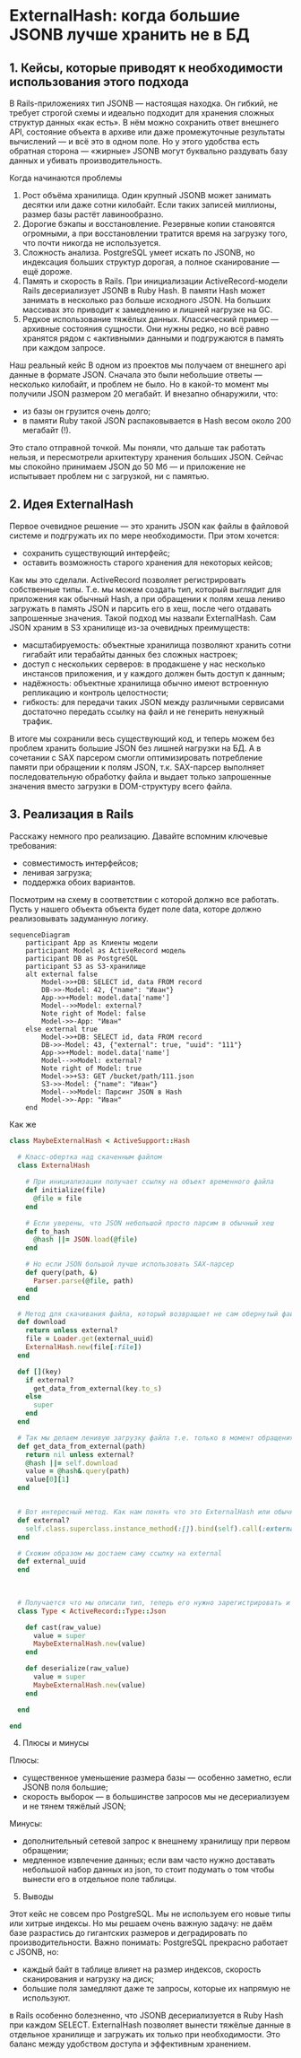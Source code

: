 # ExternalHash: когда большие JSONB лучше хранить не в БД

## 1. Кейсы, которые приводят к необходимости использования этого подхода

В Rails-приложениях тип JSONB — настоящая находка. Он гибкий, не требует строгой схемы и идеально подходит для хранения сложных структур данных «как есть». В нём можно сохранить ответ внешнего API, состояние объекта в архиве или даже промежуточные результаты вычислений — и всё это в одном поле.
Но у этого удобства есть обратная сторона — «жирные» JSONB могут буквально раздувать базу данных и убивать производительность.

Когда начинаются проблемы
1. Рост объёма хранилища.
Один крупный JSONB может занимать десятки или даже сотни килобайт. Если таких записей миллионы, размер базы растёт лавинообразно.
2. Дорогие бэкапы и восстановление.
Резервные копии становятся огромными, а при восстановлении тратится время на загрузку того, что почти никогда не используется.
3. Сложность анализа.
PostgreSQL умеет искать по JSONB, но индексация больших структур дорогая, а полное сканирование — ещё дороже.
4. Память и скорость в Rails.
При инициализации ActiveRecord-модели Rails десериализует JSONB в Ruby Hash.
В памяти Hash может занимать в несколько раз больше исходного JSON. На больших массивах это приводит к замедлению и лишней нагрузке на GC.
5. Редкое использование тяжёлых данных.
Классический пример — архивные состояния сущности. Они нужны редко, но всё равно хранятся рядом с «активными» данными и подгружаются в память при каждом запросе.

Наш реальный кейс
В одном из проектов мы получаем от внешнего api данные в формате JSON. Сначала это были небольшие ответы — несколько килобайт, и проблем не было. Но в какой-то момент мы получили JSON размером 20 мегабайт. И внезапно обнаружили, что:
- из базы он грузится очень долго;
- в памяти Ruby такой JSON распаковывается в Hash весом около 200 мегабайт (!).

Это стало отправной точкой. Мы поняли, что дальше так работать нельзя, и пересмотрели архитектуру хранения больших JSON. Сейчас мы спокойно принимаем JSON до 50 Мб — и приложение не испытывает проблем ни с загрузкой, ни с памятью.


## 2. Идея ExternalHash
Первое очевидное решение — это хранить JSON как файлы в файловой системе и подгружать их по мере необходимости. При этом хочется:
- сохранить существующий интерфейс;
- оставить возможность старого хранения для некоторых кейсов;

Как мы это сделали. ActiveRecord позволяет регистрировать собственные типы. Т.е. мы можем создать тип, который выглядит для приложения как обычный Hash, а при обращении к полям хеша лениво загружать в память JSON и парсить его в хеш, после чего отдавать запрошенные значения. Такой подход мы назвали ExternalHash.
Сам JSON храним в S3 хранилище из-за очевидных преимуществ:
- масштабируемость: объектные хранилища позволяют хранить сотни гигабайт или терабайты данных без сложных настроек;
- доступ с нескольких серверов: в продакшене у нас несколько инстансов приложения, и у каждого должен быть доступ к данным;
- надёжность: объектные хранилища обычно имеют встроенную репликацию и контроль целостности;
- гибкость: для передачи таких JSON между различными сервисами достаточно передать ссылку на файл и не генерить ненужный трафик.

В итоге мы сохранили весь существующий код, и теперь можем без проблем хранить большие JSON без лишней нагрузки на БД. А в сочетании с SAX парсером смогли оптимизировать потребление памяти при обращении к полям JSON, т.к. SAX-парсер выполняет последовательную обработку файла и выдает только запрошенные значения вместо загрузки в DOM-структуру всего файла.

## 3. Реализация в Rails
Расскажу немного про реализацию. Давайте вспомним ключевые требования:
- совместимость интерфейсов;
- ленивая загрузка;
- поддержка обоих вариантов.

Посмотрим на схему в соответствии с которой должно все работать. Пусть у нашего объекта объекта будет поле data, которе должно реализовывать задуманную логику.

```mermaid
sequenceDiagram
    participant App as Клиенты модели
    participant Model as ActiveRecord модель
    participant DB as PostgreSQL
    participant S3 as S3-хранилище
    alt external false
        Model->>+DB: SELECT id, data FROM record
        DB->>-Model: 42, {"name": "Иван"}
        App->>+Model: model.data['name'] 
        Model-->>Model: external?
        Note right of Model: false
        Model->>-App: "Иван"
    else external true
        Model->>+DB: SELECT id, data FROM record
        DB->>-Model: 43, {"external": true, "uuid": "111"}
        App->>+Model: model.data['name']
        Model-->>Model: external?
        Note right of Model: true
        Model->>+S3: GET /bucket/path/111.json
        S3->>-Model: {"name": "Иван"}
        Model-->>Model: Парсинг JSON в Hash
        Model->>-App: "Иван"
    end
```

Как же 

```ruby
class MaybeExternalHash < ActiveSupport::Hash
  
  # Класс-обертка над скаченным файлом
  class ExternalHash

    # При инициализации получает ссылку на объект временного файла
    def initialize(file)
      @file = file
    end

    # Если уверены, что JSON небольшой просто парсим в обычный хеш
    def to_hash
      @hash ||= JSON.load(@file)
    end

    # Но если JSON большой лучше использовать SAX-парсер
    def query(path, &)
      Parser.parse(@file, path)
    end
  end

  # Метод для скачивания файла, который возвращает не сам обернутый файл
  def download
    return unless external?
    file = Loader.get(external_uuid)
    ExternalHash.new(file[:file])
  end

  def [](key)
    if external?
      get_data_from_external(key.to_s)
    else
      super
    end
  end

  # Так мы делаем ленивую загрузку файла т.е. только в момент обращения к данным и сразу его кешируем, чтобы не загружать файл при каждом обращении
  def get_data_from_external(path)
    return nil unless external?
    @hash ||= self.download
    value = @hash&.query(path)
    value[0][1]
  end


  # Вот интересный метод. Как нам понять что это ExternalHash или обычный. Ранее я говорил, что для описания ExternalHash нам потребуется ссылка на файл и признак того, что это external, но как обратиться к этим значениям если с учетом идеи сохранения интерфейса когда мы попытаемся обратиться к какому-нибудь ключу атрибута типа MaybeExternalHash мы должны предоставить доступ к ключу во внешнем JSON файле, а не к ключу в JSON лежащем в БД и хранящем само значение ссылки на файл или признака external. Для этого нам нужно получить доступ к JSON лежащему в БД, т.е. хакнуть свой же механизм сохранения интерфейса. Для этого мы не к своему переопредленному методу, а к методу родительского класса, но поскольку этот метод не статический, нужно чтобы метод выполнялся в контексте текущего объекта для этого делаем bind(self). И таким образом мы можем достучаться до JSON, который лежит в БД и в котором есть описание ExternalHash.
  def external?
    self.class.superclass.instance_method(:[]).bind(self).call(:external)
  end

  # Схожим образом мы достаем саму ссылку на external
  def external_uuid
  end

  
  
  # Получается что мы описали тип, теперь его нужно зарегистрировать и присвоить атрибуту модели. Но для этого требуется описать способ его сериализации и десериализации. 
  class Type < ActiveRecord::Type::Json

    def cast(raw_value)
      value = super
      MaybeExternalHash.new(value)
    end

    def deserialize(raw_value)
      value = super
      MaybeExternalHash.new(value)
    end

  end

end
```

4. Плюсы и минусы

Плюсы:
- существенное уменьшение размера базы — особенно заметно, если JSONB поля большие;
- скорость выборок — в большинстве запросов мы не десериализуем и не тянем тяжёлый JSON;

Минусы:
- дополнительный сетевой запрос к внешнему хранилищу при первом обращении;
- медленное извлечение данных; если вам часто нужно доставать небольшой набор данных из json, то стоит подумать о том чтобы вынести его в отдельное поле таблицы.

5. Выводы

Этот кейс не совсем про PostgreSQL. Мы не используем его новые типы или хитрые индексы. Но мы решаем очень важную задачу: не даём базе разрастись до гигантских размеров и деградировать по производительности.
Важно понимать: PostgreSQL прекрасно работает с JSONB, но:
- каждый байт в таблице влияет на размер индексов, скорость сканирования и нагрузку на диск;
- большие поля замедляют даже те запросы, которые их напрямую не используют.

в Rails особенно болезненно, что JSONB десериализуется в Ruby Hash при каждом SELECT. ExternalHash позволяет вынести тяжёлые данные в отдельное хранилище и загружать их только при необходимости. Это баланс между удобством доступа и эффективным хранением.